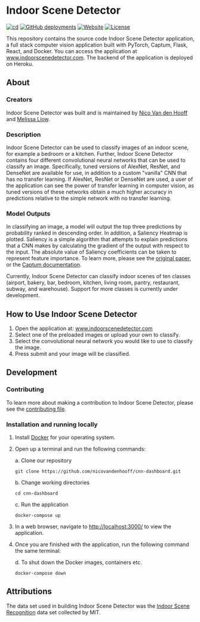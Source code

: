 # Indoor Scene Detector

[![cd](https://github.com/nicovandenhooff/cnn-dashboard/workflows/cd/badge.svg)](https://github.com/nicovandenhooff/cnn-dashboard/actions) [![GitHub deployments](https://img.shields.io/github/deployments/nicovandenhooff/cnn-dashboard/github-pages?label=gh-pages)](https://github.com/nicovandenhooff/cnn-dashboard/deployments/activity_log?environment=github-pages) [![Website](https://img.shields.io/website?down_color=red&url=http%3A%2F%2Fwww.indoorscenedetector.com)](https://www.indoorscenedetector.com/) [![License](https://img.shields.io/github/license/nicovandenhooff/cnn-dashboard)](https://github.com/nicovandenhooff/cnn-dashboard/blob/main/LICENSE)

This repository contains the source code Indoor Scene Detector application, a full stack computer vision application built with PyTorch, Captum, Flask, React, and Docker.  You can access the application at www.indoorscenedetector.com.  The backend of the application is deployed on Heroku.

## About

### Creators

Indoor Scene Detector was built and is maintained by [Nico Van den Hooff](https://github.com/nicovandenhooff) and [Melissa Liow](https://github.com/nicovandenhooff).  

### Description

Indoor Scene Detector can be used to classify images of an indoor scene, for example a bedroom or a kitchen.  Further, Indoor Scene Detector contains four different convolutional neural networks that can be used to classify an image.  Specifically, tuned versions of AlexNet, ResNet, and DenseNet are available for use, in addition to a custom "vanilla" CNN that has no transfer learning.  If AlexNet, ResNet or DenseNet are used, a user of the application can see the power of transfer learning in computer vision, as tuned versions of these networks obtain a much higher accuracy in predictions relative to the simple network with no transfer learning.

### Model Outputs

In classifying an image, a model will output the top three predictions by probability ranked in descending order.  In addition, a Saliency Heatmap is plotted.  Saliency is a simple algorithm that attempts to explain predictions that a CNN makes by calculating the gradient of the output with respect to the input.  The absolute value of Saliency coefficients can be taken to represent feature importance.  To learn more, please see the [original paper](https://arxiv.org/pdf/1312.6034.pdf), or the [Captum documentation](https://captum.ai/docs/algorithms).

Currently, Indoor Scene Detector can classify indoor scenes of ten classes (airport, bakery, bar, bedroom, kitchen, living room, pantry, restaurant, subway, and warehouse).  Support for more classes is currently under development.

## How to Use Indoor Scene Detector

1. Open the application at: www.indoorscenedetector.com
2. Select one of the preloaded images or upload your own to classify.
3. Select the convolutional neural network you would like to use to classify the image.
4. Press submit and your image will be classified.

## Development

### Contributing

To learn more about making a contribution to Indoor Scene Detector, please see the [contributing file](https://github.com/nicovandenhooff/cnn-dashboard/blob/main/CONTRIBUTING.md).

### Installation and running locally

1. Install [Docker](https://docs.docker.com/get-docker/) for your operating system.

2. Open up a terminal and run the following commands:

    a. Clone our repository

    ```shell
    git clone https://github.com/nicovandenhooff/cnn-dashboard.git
    ```

    b. Change working directories

    ```shell
    cd cnn-dashboard
    ```

    c. Run the application

    ```shell
    docker-compose up
    ```

3. In a web browser, navigate to <http://localhost:3000/> to view the application.

4. Once you are finished with the application, run the following command the same terminal:

    d. To shut down the Docker images, containers etc.

    ```shell
    docker-compose down
    ```

## Attributions

The data set used in building Indoor Scene Detector was the [Indoor Scene Recognition](https://web.mit.edu/torralba/www/indoor.html) data set collected by MIT.

